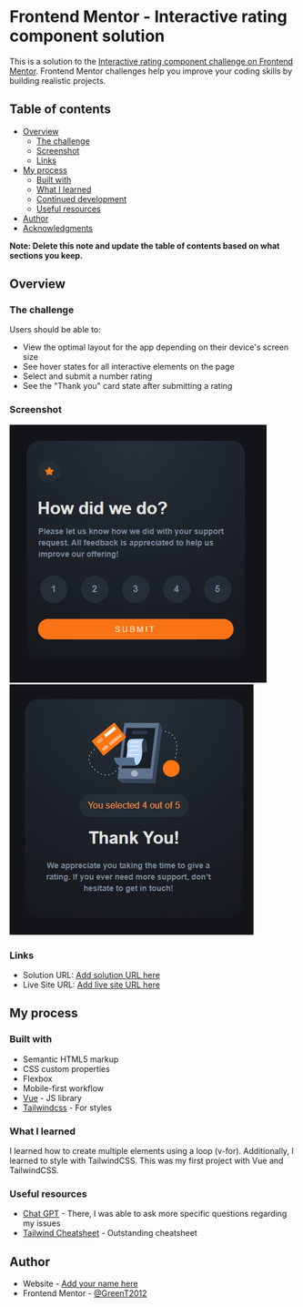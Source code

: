 # Frontend Mentor - Interactive rating component solution

This is a solution to the [Interactive rating component challenge on Frontend Mentor](https://www.frontendmentor.io/challenges/interactive-rating-component-koxpeBUmI). Frontend Mentor challenges help you improve your coding skills by building realistic projects. 

## Table of contents

- [Overview](#overview)
  - [The challenge](#the-challenge)
  - [Screenshot](#screenshot)
  - [Links](#links)
- [My process](#my-process)
  - [Built with](#built-with)
  - [What I learned](#what-i-learned)
  - [Continued development](#continued-development)
  - [Useful resources](#useful-resources)
- [Author](#author)
- [Acknowledgments](#acknowledgments)

**Note: Delete this note and update the table of contents based on what sections you keep.**

## Overview

### The challenge

Users should be able to:

- View the optimal layout for the app depending on their device's screen size
- See hover states for all interactive elements on the page
- Select and submit a number rating
- See the "Thank you" card state after submitting a rating

### Screenshot

![](screenshot_1.png)
![](screenshot_2.png)


### Links

- Solution URL: [Add solution URL here](https://www.frontendmentor.io/solutions/interactive-box-solution-aKPHuylH9n)
- Live Site URL: [Add live site URL here]([https://your-live-site-url.com](https://master--clever-quokka-65e7ae.netlify.app/))

## My process

### Built with

- Semantic HTML5 markup
- CSS custom properties
- Flexbox
- Mobile-first workflow
- [Vue](https://vuejs.org/) - JS library
- [Tailwindcss](https://tailwindcss.com) - For styles

### What I learned

I learned how to create multiple elements using a loop (v-for). 
Additionally, I learned to style with TailwindCSS. 
This was my first project with Vue and TailwindCSS.

### Useful resources

- [Chat GPT](https://www.chat.openai.com) - There, I was able to ask more specific questions regarding my issues
- [Tailwind Cheatsheet](https://tailwindcomponents.com/cheatsheet/) - Outstanding cheatsheet

## Author

- Website - [Add your name here](https://www.your-site.com)
- Frontend Mentor - [@GreenT2012](https://www.frontendmentor.io/profile/greent2012)
